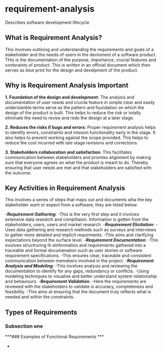# requirement-analysis
Describes software development lifecycle 

## What is Requirement Analysis?
 This involves outlining and understanding the requirements and goals of a stakeholder and the needs of users in the devloment of a software product. THis is the documentation of the purpose, importance, crucial features and contsraints of product. This is written in an official document which then serves as blue print for the design and develpment of the product.
 

## Why is Requirement Analysis Important
**1. Foundation of the design and development**: The analysis and documentation of user needs and crucila feature in simple clear and easily understanble terms serve as the pattern and foundation on which the design of the product is built. This helps to reduce the risk or totally eliminate the need to revise and redo the design at a later stage.

**2. Reduces the risks if bugs and errors**: Proper requirement analysis helps to identify errors, constraints and mission functionality early in the stage. It also helps to prevent working against the scope provided. This helps to reduce the cost incurred with late stage revisions and corrections.

**3. Stakeholders collaboration and satisfaction**: This facilitates communication between stakeholders and promtes alignment by making sure that everyone agrees on what the product is meant  to do. Thereby ensuring that user needs are met and that stakeholders are satisfied with the outcome. 


## Key Activities in Requirement Analysis
This involves a series of steps that maps out and documents wha the key stakeholder want or expect from a software, they are listed below:

-***Requirement Gathering***: 
  -This is the very first step and it involves extensive data research and compiltaion. Information is gotten from the stakeholders, users, users and market research.
-***Requirement Elicitation***: 
   -Uses data gathering and research methods such as surveys and interviews to gather more detailed and implicit requirments.
   -This aims and clarifying expectations beyond the surface level.
-***Requirement Documentation***:
   -This involves structruring th einformation and requirements gathered into a traceable and formal documenation such as user stories or software requirement specifications.
   -This ensures clear, traceable and consistent communication between memebers involved in the project.
-***Requirement Analysis and Modeling***:
    -This involves analysis and reviewing the documentation to identify for any gaps, redundancy or conflicts.
    -Using modeling techniques to visualise and better understand system relationship and behaviours.
-***Requirement Validation***:
    -Here the requirements are reviewed with the stakeholders to validate is accuracy, completeness and feasibility.
    -This aims at ensuring that the document truly reflects what is needed and within the constraints.

## Types of Requirements

### Subsection one

***### Examples of Functional Requirements ***

-
